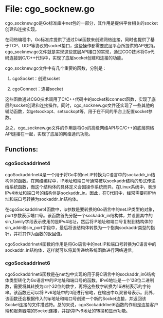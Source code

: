 # File: cgo_socknew.go

cgo_socknew.go是Go标准库中net包的一部分，其作用是提供平台相关的socket创建和连接实现。

在网络编程中，Go标准库提供了通过Dial函数来创建网络连接，同时也提供了基于TCP、UDP等协议的socket接口，这些操作都需要底层平台所提供的API支持。cgo_socknew.go文件就是实现这些底层API接口的实现，通过CGO技术将Go代码连接到C/C++代码中，实现了底层socket创建和连接的功能。

cgo_socknew.go文件中有几个重要的函数，分别是：

1. cgoSocket：创建socket

2. cgoConnect：连接socket

这些函数通过CGO技术调用了C/C++代码中的socket和connect函数，实现了底层的socket创建和连接操作。同时，cgo_socknew.go文件还实现了一些其他的辅助函数，如getsockopt、setsockopt等，用于在不同的平台上配置socket参数。

总之，cgo_socknew.go文件的作用是将Go的高级网络API与C/C++的底层网络API连接在一起，实现了底层的网络通讯功能。

## Functions:

### cgoSockaddrInet4

cgoSockaddrInet4是一个用于将Go中的net.IP转换为C语言中的sockaddr_in结构体的函数。在网络编程中，IP地址和端口号通常被以sockaddr结构的形式传递给系统函数，而这个结构体的具体定义会因操作系统而异。在Linux系统中，表示IPv4地址和端口号的结构体是sockaddr_in。因此，在C代码中，经常需要将IP地址和端口号转换为sockaddr_in结构体。

在cgoSockaddrInet4函数中，ip参数是要转换的Go语言中的net.IP类型的对象，port参数表示端口号。该函数首先分配一个sockaddr_in结构体，并设置其中的sin_family字段表示使用的是IPv4地址，然后将IP地址和端口号复制到结构体的sin_addr和sin_port字段中，最后将该结构体转换为一个指向sockaddr类型的指针，并将其作为函数的返回值。

cgoSockaddrInet4函数的作用是将Go语言中的net.IP和端口号转换为C语言中的sockaddr_in结构体，这样就可以将其传递给系统函数进行网络通信。



### cgoSockaddrInet6

cgoSockaddrInet6函数是在net包中实现的用于将C语言中的sockaddr_in6结构体类型转化为Go语言中的IP地址和端口号的函数。IPv6地址是一个128位二进制数，需要将其转换为四个32位的数字，再将这些数字转换为16进制表示的字符串。该函数还可以将IPv6地址中的0段进行省略，在输出中以双冒号表示。此外，该函数还会根据传入的ip地址和端口号创建一个新的Socket连接，并返回该Socket连接的文件描述符。总的来说，cgoSockaddrInet6函数的作用是连接客户端和服务器端的Socket连接，并提供IPv6地址的转换和显示功能。



